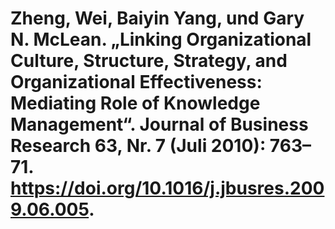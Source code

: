 # Zheng, Wei, Baiyin Yang, und Gary N. McLean. „Linking Organizational Culture, Structure, Strategy, and Organizational Effectiveness: Mediating Role of Knowledge Management“. Journal of Business Research 63, Nr. 7 (Juli 2010): 763–71. https://doi.org/10.1016/j.jbusres.2009.06.005.